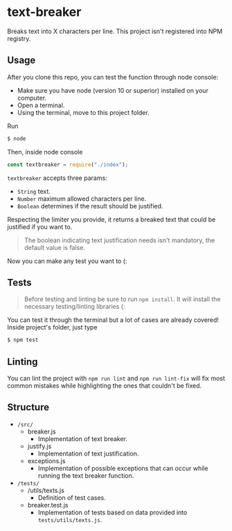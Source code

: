 # text-breaker

Breaks text into X characters per line.
This project isn't registered into NPM registry.

## Usage

After you clone this repo, you can test the function through node console:

-   Make sure you have node (version 10 or superior) installed on your computer.
-   Open a terminal.
-   Using the terminal, move to this project folder.

Run

```bash
$ node
```

Then, inside node console

```javascript
const textbreaker = require("./index");
```

`textbreaker` accepts three params:

-   `String` text.
-   `Number` maximum allowed characters per line.
-   `Boolean` determines if the result should be justified.

Respecting the limiter you provide, it returns a breaked text that could be justified if you want to.

> The boolean indicating text justification needs isn't mandatory, the default value is false.

Now you can make any test you want to (:

## Tests

> Before testing and linting be sure to run `npm install`. It will install the necessary testing/linting libraries (:

You can test it through the terminal but a lot of cases are already covered! Inside project's folder, just type

```bash
$ npm test
```

## Linting

You can lint the project with `npm run lint` and `npm run lint-fix` will fix most common mistakes while highlighting the ones that couldn't be fixed.

## Structure

-   `/src/`
    -   breaker.js
        -   Implementation of text breaker.
    -   justify.js
        -   Implementation of text justification.
    -   exceptions.js
        -   Implementation of possible exceptions that can occur while running the text breaker function.
-   `/tests/`
    -   /utils/texts.js
        -   Definition of test cases.
    -   breaker.test.js
        -   Implementation of tests based on data provided into `tests/utils/texts.js`.
